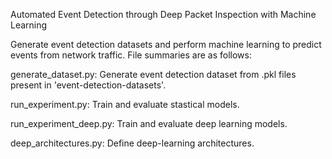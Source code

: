 Automated Event Detection through Deep Packet Inspection with Machine Learning

Generate event detection datasets and perform machine learning to predict events from network traffic.
File summaries are as follows:

generate_dataset.py:
Generate event detection dataset from .pkl files present in 'event-detection-datasets'.

run_experiment.py:
Train and evaluate stastical models.

run_experiment_deep.py:
Train and evaluate deep learning models.

deep_architectures.py:
Define deep-learning architectures.
